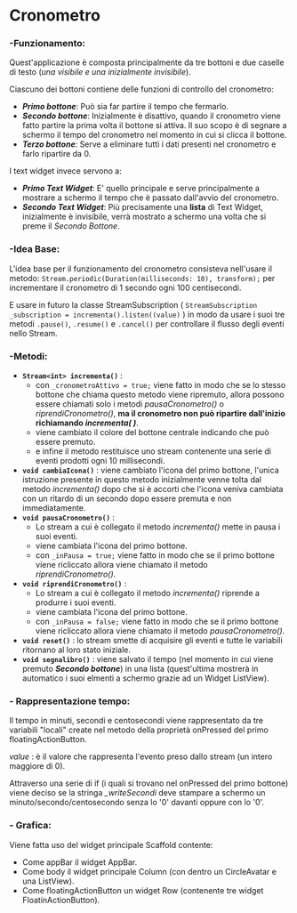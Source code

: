 # Cronometro

### -Funzionamento:

Quest'applicazione è composta principalmente da tre bottoni e due caselle di testo (*una visibile e una inizialmente invisibile*).

Ciascuno dei bottoni contiene delle funzioni di controllo del cronometro:

- **_Primo bottone_**: Può sia far partire il tempo che fermarlo.
- **_Secondo bottone_**: Inizialmente è disattivo, quando il cronometro viene fatto partire la prima volta il bottone si attiva. Il suo scopo è di segnare a schermo il tempo del cronometro nel momento in cui si clicca il bottone.
- **_Terzo bottone_**: Serve a eliminare tutti i dati presenti nel cronometro e farlo ripartire da 0.

I text widget invece servono a:

- **_Primo Text Widget_**: E' quello principale e serve principalmente a mostrare a schermo il tempo che è passato dall'avvio del cronometro.
- **_Secondo Text Widget_**: Più precisamente una **lista** di Text Widget, inizialmente è invisibile, verrà mostrato a schermo una volta che si preme il *Secondo Bottone*.

### -Idea Base:

L'idea base per il funzionamento del cronometro consisteva nell'usare il metodo: `Stream.periodic(Duration(milliseconds: 10), transform);` per incrementare il cronometro di 1 secondo ogni 100 centisecondi.

E usare in futuro la classe StreamSubscription ( `StreamSubscription _subscription = incrementa().listen((value)` ) in modo da usare i suoi tre metodi `.pause()`, `.resume()` e `.cancel()` per controllare il flusso degli eventi nello Stream.

### -Metodi:

- **`Stream<int> incrementa()`** : 
	- con `_cronometroAttivo = true;` viene fatto in modo che se lo stesso bottone che chiama questo metodo viene ripremuto, allora possono essere chiamati solo i metodi *pausaCronometro()* o *riprendiCronometro()*, **ma il cronometro non può ripartire dall'inizio richiamando _incrementa( )_**.
	- viene cambiato il colore del bottone centrale indicando che può essere premuto.
	- e infine il metodo restituisce uno stream contenente una serie di eventi prodotti ogni 10 millisecondi.
- **`void cambiaIcona()`** : viene cambiato l'icona del primo bottone, l'unica istruzione presente in questo metodo inizialmente venne tolta dal metodo *incrementa()* dopo che si è accorti che l'icona veniva cambiata con un ritardo di un secondo dopo essere premuta e non immediatamente.
- **`void pausaCronometro()`** : 
	- Lo stream a cui è collegato il metodo _incrementa()_ mette in pausa i suoi eventi.
	- viene cambiata l'icona del primo bottone.
	- con `_inPausa = true;` viene fatto in modo che se il primo bottone viene ricliccato allora viene chiamato il metodo _riprendiCronometro()_.
- **`void riprendiCronometro()`** : 
	- Lo stream a cui è collegato il metodo _incrementa()_ riprende a produrre i suoi eventi.
	- viene cambiata l'icona del primo bottone.
	- con `_inPausa = false;` viene fatto in modo che se il primo bottone viene ricliccato allora viene chiamato il metodo _pausaCronometro()_.
- **`void reset()`** : lo stream smette di acquisire gli eventi e tutte le variabili ritornano al loro stato iniziale.
- **`void segnalibro()`** : viene salvato il tempo (nel momento in cui viene premuto **_Secondo bottone_**) in una lista (quest'ultima mostrerà in automatico i suoi elmenti a schermo grazie ad un Widget ListView).

### - Rappresentazione tempo: 

Il tempo in minuti, secondi e centosecondi viene rappresentato da tre variabili "locali" create nel metodo della proprietà onPressed del primo floatingActionButton.

*value* : è il valore che rappresenta l'evento preso dallo stream (un intero maggiore di 0).

Attraverso una serie di if (i quali si trovano nel onPressed del primo bottone) viene deciso se la stringa *_writeSecondi* deve stampare a schermo un minuto/secondo/centosecondo senza lo '0' davanti oppure con lo '0'.

### - Grafica:

Viene fatta uso del widget principale Scaffold contente:

- Come appBar il widget AppBar.
- Come body il widget principale Column (con dentro un CircleAvatar e una ListView).
- Come floatingActionButton un widget Row (contenente tre widget FloatinActionButton).